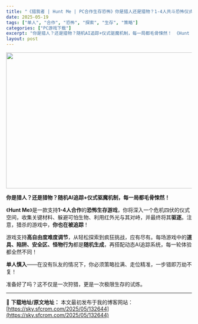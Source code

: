 ```yaml
---
title: "《猎我者 | Hunt Me | PC合作生存恐怖》你是猎人还是猎物？1-4人共斗恐怖仪式（支持中文）"
date: 2025-05-19
tags: ["单人", "合作", "恐怖", "探索", "生存", "策略"]
categories: ["PC游戏下载"]
excerpt: "你是猎人？还是猎物？随机AI追踪+仪式驱魔机制，每一局都毛骨悚然！ 《Hunt Me》是一款支持1-4人合作的恐怖生存游戏，你将深入一个危机四伏的仪式空间，收集关键材料、躲避可怕生物、利用红外光与其对峙，并最终将其驱逐。注意，猎杀的游戏中，你也在被追踪！ 游戏支持高自由度难度调节，从轻松探索到疯狂挑&hellip;"
layout: post
---
```


<img class="aligncenter size-full wp-image-132645" src="https://sky.sfcrom.com/wp-content/uploads/2025/05/2025051907031458.webp" alt="" width="660" height="370" />
<p class="" data-start="65" data-end="79"><strong data-start="65" data-end="79">你是猎人？还是猎物？随机AI追踪+仪式驱魔机制，每一局都毛骨悚然！</strong></p>
<p class="" data-start="81" data-end="194">《<strong data-start="82" data-end="93">Hunt Me</strong>》是一款支持<strong data-start="99" data-end="109">1-4人合作</strong>的<strong data-start="110" data-end="120">恐怖生存游戏</strong>，你将深入一个危机四伏的仪式空间，收集关键材料、躲避可怕生物、利用红外光与其对峙，并最终将其<strong data-start="166" data-end="172">驱逐</strong>。注意，猎杀的游戏中，<strong data-start="183" data-end="193">你也在被追踪</strong>！</p>
<p class="" data-start="196" data-end="287">游戏支持<strong data-start="200" data-end="212">高自由度难度调节</strong>，从轻松探索到疯狂挑战，应有尽有。每场游戏中的<strong data-start="235" data-end="253">道具、陷阱、安全区、怪物行为</strong>都是<strong data-start="255" data-end="263">随机生成</strong>，再搭配动态AI追踪系统，每一轮体验都全然不同！</p>
<p class="" data-start="289" data-end="331"><strong data-start="289" data-end="297">单人慎入</strong>——在没有队友的情况下，你必须策略拉满、走位精准，一步错即万劫不复！</p>
<p class="" data-start="333" data-end="360">准备好了吗？这不仅是一次狩猎，更是一次极限生存的试炼。</p>

---
📖 **下载地址/原文地址：** 本文最初发布于我的博客网站：[https://sky.sfcrom.com/2025/05/132644](https://sky.sfcrom.com/2025/05/132644)

